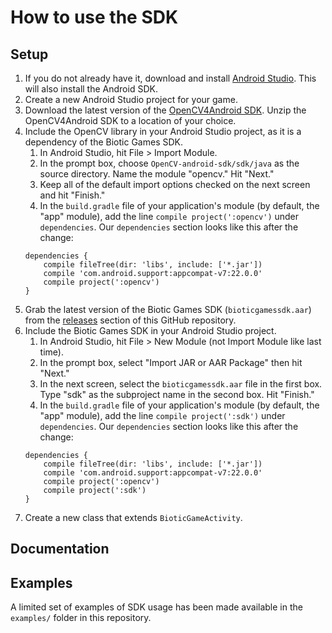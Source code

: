 # How to use the SDK
## Setup
1. If you do not already have it, download and install [Android Studio](http://developer.android.com/sdk/index.html). This will also install the Android SDK.
2. Create a new Android Studio project for your game.
3. Download the latest version of the [OpenCV4Android SDK](http://docs.opencv.org/doc/tutorials/introduction/android_binary_package/O4A_SDK.html). Unzip the OpenCV4Android SDK to a location of your choice.
4. Include the OpenCV library in your Android Studio project, as it is a dependency of the Biotic Games SDK.
    1. In Android Studio, hit File > Import Module.
    2. In the prompt box, choose `OpenCV-android-sdk/sdk/java` as the source directory. Name the module "opencv." Hit "Next."
    3. Keep all of the default import options checked on the next screen and hit "Finish."
    4. In the `build.gradle` file of your application's module (by default, the "app" module), add the line `compile project(':opencv')` under `dependencies`. Our `dependencies` section looks like this after the change:
    ```
    dependencies {
        compile fileTree(dir: 'libs', include: ['*.jar'])
        compile 'com.android.support:appcompat-v7:22.0.0'
        compile project(':opencv')
    }
    ```
5. Grab the latest version of the Biotic Games SDK (`bioticgamessdk.aar`) from the [releases](https://github.com/riedel-kruse-lab/biotic_games_sdk/releases) section of this GitHub repository.
6. Include the Biotic Games SDK in your Android Studio project.
    1. In Android Studio, hit File > New Module (not Import Module like last time).
    2. In the prompt box, select "Import JAR or AAR Package" then hit "Next."
    3. In the next screen, select the `bioticgamessdk.aar` file in the first box. Type "sdk" as the subproject name in the second box. Hit "Finish."
    4. In the `build.gradle` file of your application's module (by default, the "app" module), add the line `compile project(':sdk')` under `dependencies`. Our `dependencies` section looks like this after the change:
    ```
    dependencies {
        compile fileTree(dir: 'libs', include: ['*.jar'])
        compile 'com.android.support:appcompat-v7:22.0.0'
        compile project(':opencv')
        compile project(':sdk')
    }
    ```
7. Create a new class that extends `BioticGameActivity`.

## Documentation

## Examples
A limited set of examples of SDK usage has been made available in the `examples/` folder in this repository.
